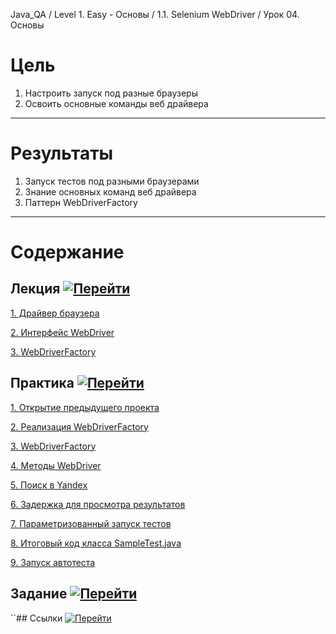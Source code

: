 Java_QA / Level 1. Easy - Основы / 1.1. Selenium WebDriver / Урок 04. Основы

# Цель

1. Настроить запуск под разные браузеры
2. Освоить основные команды веб драйвера

***

# Результаты 

1. Запуск тестов под разными браузерами
2. Знание основных команд веб драйвера
3. Паттерн WebDriverFactory

***

# Содержание

## Лекция [![Перейти](https://img.shields.io/badge/-%D0%9F%D0%B5%D1%80%D0%B5%D0%B9%D1%82%D0%B8-blue)](1.%20Лекция.md)
           
[1. Драйвер браузера](1.%20Лекция.md#1.-Драйвер-браузера)

[2. Интерфейс WebDriver](1.%20Лекция.md#2.-Интерфейс-WebDriver)

[3. WebDriverFactory](1.%20Лекция.md#3.-WebDriverFactory)

## Практика [![Перейти](https://img.shields.io/badge/-%D0%9F%D0%B5%D1%80%D0%B5%D0%B9%D1%82%D0%B8-blue)](2.%20Практика.md)

[1. Открытие предыдущего проекта](2.%20Практика.md#1.-Открытие-предыдущего-проекта)

[2. Реализация WebDriverFactory](2.%20Практика.md#2.-Реализация-WebDriverFactory)

[3. WebDriverFactory](2.%20Практика.md#3.-Итоговый-код-класса-WebDriverFactory.java)

[4. Методы WebDriver](2.%20Практика.md#4.-Методы-WebDriver)

[5. Поиск в Yandeх](2.%20Практика.md#5.-Поиск-в-Yandeх)

[6. Задержка для просмотра результатов](2.%20Практика.md#6.-Задержка-для-просмотра-результатов)

[7. Параметризованный запуск тестов](2.%20Практика.md#7.-Параметризованный-запуск-тестов)

[8. Итоговый код класса SampleTest.java](2.%20Практика.md#8.-Итоговый-код-класса-SampleTest.java)

[9. Запуск автотеста](2.%20Практика.md#9.-Запуск-автотеста)

## Задание [![Перейти](https://img.shields.io/badge/-%D0%9F%D0%B5%D1%80%D0%B5%D0%B9%D1%82%D0%B8-blue)](3.%20Задание.md)

``## Ссылки [![Перейти](https://img.shields.io/badge/-%D0%9F%D0%B5%D1%80%D0%B5%D0%B9%D1%82%D0%B8-blue)](4.%20Ссылки.md)